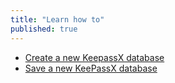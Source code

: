 ```yaml
---
title: "Learn how to"
published: true
---
```

- [Create a new KeepassX database](topics/tool-4-keepassx/1-create-database/3-1-howto.md)
- [Save a new KeePassX database](topics/tool-4-keepassx/1-create-database/3-2-howto.md)
